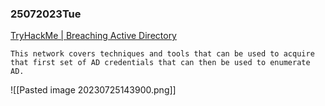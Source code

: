 ### 25072023Tue

[TryHackMe | Breaching Active Directory](https://tryhackme.com/room/breachingad)

```
This network covers techniques and tools that can be used to acquire that first set of AD credentials that can then be used to enumerate AD.
```

![[Pasted image 20230725143900.png]]

